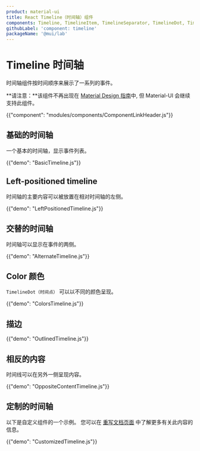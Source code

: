 ```yaml
---
product: material-ui
title: React Timeline（时间轴）组件
components: Timeline, TimelineItem, TimelineSeparator, TimelineDot, TimelineConnector, TimelineContent, TimelineOppositeContent
githubLabel: 'component: timeline'
packageName: '@mui/lab'
---
```


# Timeline 时间轴

<p class="description">时间轴组件按时间顺序来展示了一系列的事件。</p>

**请注意：**该组件不再出现在 [Material Design 指南](https://material.io/)中, 但 Material-UI 会继续支持此组件。

{{"component": "modules/components/ComponentLinkHeader.js"}}

## 基础的时间轴

一个基本的时间轴，显示事件列表。

{{"demo": "BasicTimeline.js"}}

## Left-positioned timeline

时间轴的主要内容可以被放置在相对时间轴的左侧。

{{"demo": "LeftPositionedTimeline.js"}}

## 交替的时间轴

时间轴可以显示在事件的两侧。

{{"demo": "AlternateTimeline.js"}}

## Color 颜色

`TimelineDot（时间点）` 可以以不同的颜色呈现。

{{"demo": "ColorsTimeline.js"}}

## 描边

{{"demo": "OutlinedTimeline.js"}}

## 相反的内容

时间线可以在另外一侧呈现内容。

{{"demo": "OppositeContentTimeline.js"}}

## 定制的时间轴

以下是自定义组件的一个示例。 您可以在 [重写文档页面](/material-ui/customization/how-to-customize/) 中了解更多有关此内容的信息。

{{"demo": "CustomizedTimeline.js"}}
